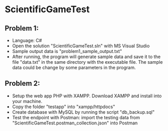 # ScientificGameTest

## Problem 1: 
* Language: C#
* Open the solution "ScientificGameTest.sln" with MS Visual Studio
* Sample output data is "problem1_sample_output.txt"
* After running, the program will generate sample data and save it to the file "data.txt" in the same directory with the executable file. The sample data could be change by some parameters in the program.

## Problem 2:
* Setup the web app PHP with XAMPP. Download XAMPP and install into your machine.
* Copy the folder "testapp" into "xampp/httpdocs"
* Create database with MySQL by running the script "db_backup.sql"
* Test the endpoint with Postman: import the testing data from "ScientificGameTest.postman_collection.json" into Postman